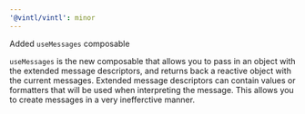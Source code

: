 ```yaml
---
'@vintl/vintl': minor
---
```


Added `useMessages` composable

`useMessages` is the new composable that allows you to pass in an object with the extended message descriptors, and returns back a reactive object with the current messages. Extended message descriptors can contain values or formatters that will be used when interpreting the message. This allows you to create messages in a very inefferctive manner.
